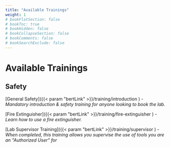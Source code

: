 ```yaml
---
title: "Available Trainings"
weight: 1
# bookFlatSection: false
# bookToc: true
# bookHidden: false
# bookCollapseSection: false
# bookComments: false
# bookSearchExclude: false
---
```


# Available Trainings

## Safety

[General Safety]({{< param "bertLink" >}}/training/introduction ) - *Mandatory introduction & safety training for anyone looking to book the lab.*

[Fire Extinguisher]({{< param "bertLink" >}}/training/fire-extinguisher ) - *Learn how to use a fire extinguisher.*

[Lab Supervisor Training]({{< param "bertLink" >}}/training/supervisor ) - *When completed, this training allows you supervise the use of tools you are an "Authorized User" for*